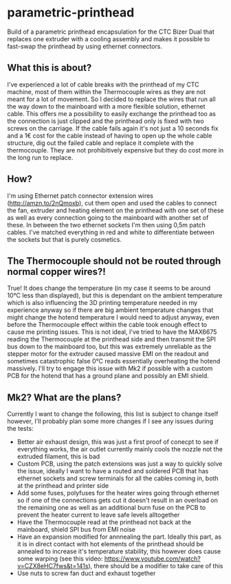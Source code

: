 # parametric-printhead
Build of a parametric printhead encapsulation for the CTC Bizer Dual that replaces one extruder with a cooling assembly and makes it possible to fast-swap the printhead by using ethernet connectors.

## What this is about?
I've experienced a lot of cable breaks with the printhead of my CTC machine, most of them within the Thermocouple wires as they are not meant for a lot of movement. So I decided to replace the wires that run all the way down to the mainboard with a more flexible solution, ethernet cable. This offers me a possibility to easily exchange the printhead too as the connection is just clipped and the printhead only is fixed with two screws on the carriage. If the cable fails again it's not just a 10 seconds fix and a 1€ cost for the cable instead of having to open up the whole cable structure, dig out the failed cable and replace it complete with the thermocouple. They are not prohibitively expensive but they do cost more in the long run to replace.

## How?
I'm using Ethernet patch connector extension wires (http://amzn.to/2nQmoxb), cut them open and used the cables to connect the fan, extruder and heating element on the printhead with one set of these as well as every connection going to the mainboard with another set of these. In between the two ethernet sockets I'm then using 0,5m patch cables. I've matched everything in red and white to differentiate between the sockets but that is purely cosmetics.

## The Thermocouple should not be routed through normal copper wires?!
True! It does change the temperature (in my case it seems to be around 10°C less than displayed), but this is dependant on the ambient temperature which is also influencing the 3D printing temperature needed in my experience anyway so if there are big ambient temperature changes that might change the hotend temperature I would need to adjust anyway, even before the Thermocouple effect within the cable took enough effect to cause me printing issues. This is not ideal, I've tried to have the MAX6675 reading the Thermocouple at the printhead side and then transmit the SPI bus down to the mainboard too, but this was extremely unreliable as the stepper motor for the extruder caused massive EMI on the readout and sometimes catastrophic false 0°C reads essentially overheating the hotend massively. I'll try to engage this issue with Mk2 if possible with a custom PCB for the hotend that has a ground plane and possibly an EMI shield.

## Mk2? What are the plans?
Currently I want to change the following, this list is subject to change itself however, I'll probably plan some more changes if I see any issues during the tests:
- Better air exhaust design, this was just a first proof of conecpt to see if everything works, the air outlet currently mainly cools the nozzle not the extruded filament, this is bad
- Custom PCB, using the patch extensions was just a way to quickly solve the issue, ideally I want to have a routed and soldered PCB that has ethernet sockets and screw terminals for all the cables coming in, both at the printhead and printer side
- Add some fuses, polyfuses for the heater wires going through ethernet so if one of the connections gets cut it doesn't result in an overload on the remaining one as well as an additional burn fuse on the PCB to prevent the heater current to leave safe levels alltogether
- Have the Thermocouple read at the printhead not back at the mainboard, shield SPI bus from EMI noise
- Have an expansion modified for annnealing the part. Ideally this part, as it is in direct contact with hot elements of the printhead should be annealed to increase it's temperature stability, this however does cause some warping (see this video: https://www.youtube.com/watch?v=CZX8eHC7fws&t=141s), there should be a modifier to take care of this
- Use nuts to screw fan duct and exhaust together

